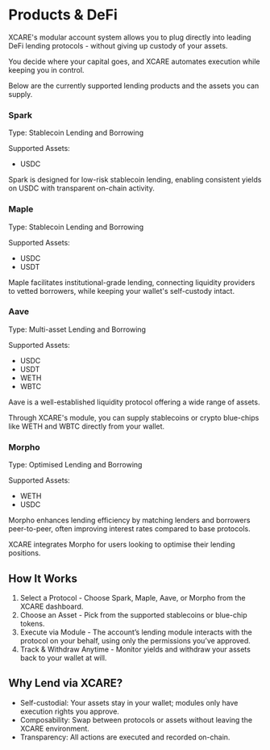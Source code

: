 # Products & DeFi

XCARE's modular account system allows you to plug directly into leading DeFi lending protocols - without giving up custody of your assets.

You decide where your capital goes, and XCARE automates execution while keeping you in control.

Below are the currently supported lending products and the assets you can supply.

### Spark

Type: Stablecoin Lending and Borrowing

Supported Assets:

* USDC

Spark is designed for low-risk stablecoin lending, enabling consistent yields on USDC with transparent on-chain activity.

### Maple

Type: Stablecoin Lending and Borrowing

Supported Assets:

* USDC
* USDT

Maple facilitates institutional-grade lending, connecting liquidity providers to vetted borrowers, while keeping your wallet's self-custody intact.

### Aave

Type: Multi-asset Lending and Borrowing

Supported Assets:

* USDC
* USDT
* WETH
* WBTC

Aave is a well-established liquidity protocol offering a wide range of assets.

Through XCARE's module, you can supply stablecoins or crypto blue-chips like WETH and WBTC directly from your wallet.

### Morpho

Type: Optimised Lending and Borrowing

Supported Assets:

* WETH
* USDC

Morpho enhances lending efficiency by matching lenders and borrowers peer-to-peer, often improving interest rates compared to base protocols.

XCARE integrates Morpho for users looking to optimise their lending positions.

## How It Works

1. Select a Protocol - Choose Spark, Maple, Aave, or Morpho from the XCARE dashboard.
2. Choose an Asset - Pick from the supported stablecoins or blue-chip tokens.
3. Execute via Module - The account’s lending module interacts with the protocol on your behalf, using only the permissions you’ve approved.
4. Track & Withdraw Anytime - Monitor yields and withdraw your assets back to your wallet at will.

## Why Lend via XCARE?

* Self-custodial: Your assets stay in your wallet; modules only have execution rights you approve.
* Composability: Swap between protocols or assets without leaving the XCARE environment.
* Transparency: All actions are executed and recorded on-chain.

